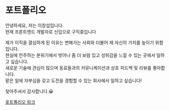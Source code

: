 # 포트폴리오

안녕하세요, 저는 이창섭입니다.  
현재 프론트엔드 개발자로 신입으로 구직중입니다  
   
제가 이직을 결심하게 된 이유는 변해가는 사회와 더불어 제 자신의 가치를 높이기 위함입니다.  
현실에 안주하는 분위기에서 벗어나 좀 더 보람 있고 성취감을 느낄 수 있는 곳에서 일하고 싶습니다.  
새로운 기술에 관심이 많으며 동료들과의 커뮤니케이션과 상호 피드백 및 리뷰를 좋아합니다.  
맡은 일에 자부심을 갖고 도전을 경험할 수 있는 회사에서 일하고 싶습니다!  
  
찾아주셔서 감사합니다.😀

[포트폴리오 링크](https://leechangseop71.github.io)
